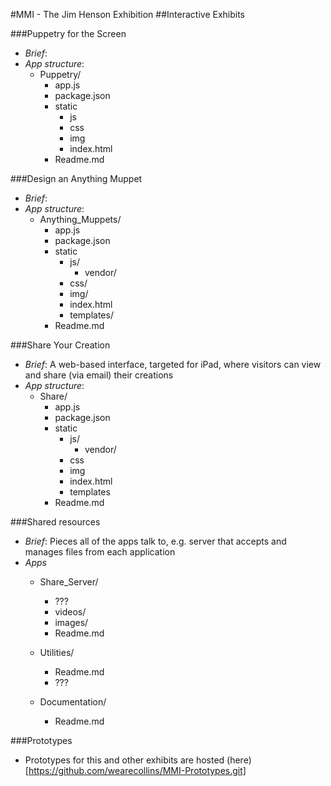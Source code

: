 #MMI - The Jim Henson Exhibition
##Interactive Exhibits

###Puppetry for the Screen
* _Brief_:
* _App structure_:
	* Puppetry/
		* app.js
		* package.json
		* static
			* js
			* css
			* img
			* index.html
		* Readme.md

###Design an Anything Muppet
* _Brief_:
* _App structure_:
	* Anything_Muppets/
		* app.js
		* package.json
		* static
			* js/
				* vendor/
			* css/
			* img/
			* index.html
			* templates/
		* Readme.md

###Share Your Creation
* _Brief_: A web-based interface, targeted for iPad, where visitors can view and share (via email) their creations
* _App structure_:
	* Share/
		* app.js
		* package.json
		* static
			* js/
				* vendor/
			* css
			* img
			* index.html
			* templates
		* Readme.md

###Shared resources
* _Brief_: Pieces all of the apps talk to, e.g. server that accepts and manages files from each application
* _Apps_
	* Share_Server/
		* ???
		* videos/
		* images/
		* Readme.md

	* Utilities/
		* Readme.md
		* ???

	* Documentation/
		* Readme.md

###Prototypes
* Prototypes for this and other exhibits are hosted (here)[https://github.com/wearecollins/MMI-Prototypes.git]